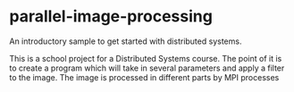 # parallel-image-processing
An introductory sample to get started with distributed systems.

This is a school project for a Distributed Systems course. The point of it is to create a program which will take in several parameters and apply a filter to the image. The image is processed in different parts by MPI processes
